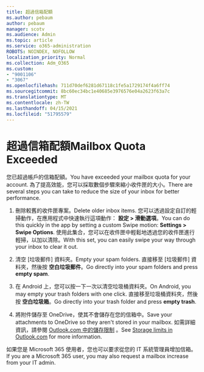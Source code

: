 ```yaml
---
title: 超過信箱配額
ms.author: pebaum
author: pebaum
manager: scotv
ms.audience: Admin
ms.topic: article
ms.service: o365-administration
ROBOTS: NOINDEX, NOFOLLOW
localization_priority: Normal
ms.collection: Adm_O365
ms.custom:
- "9001106"
- "3067"
ms.openlocfilehash: 711d70def6281d67118c1fe5a1729174f4a6ff74
ms.sourcegitcommit: 8bc60ec34bc1e40685e3976576e04a2623f63a7c
ms.translationtype: MT
ms.contentlocale: zh-TW
ms.lasthandoff: 04/15/2021
ms.locfileid: "51795579"
---
```

# <a name="mailbox-quota-exceeded"></a><span data-ttu-id="130c3-102">超過信箱配額</span><span class="sxs-lookup"><span data-stu-id="130c3-102">Mailbox Quota Exceeded</span></span>

<span data-ttu-id="130c3-103">您已超過帳戶的信箱配額。</span><span class="sxs-lookup"><span data-stu-id="130c3-103">You have exceeded your mailbox quota for your account.</span></span> <span data-ttu-id="130c3-104">為了提高效能，您可以採取數個步驟來縮小收件匣的大小。</span><span class="sxs-lookup"><span data-stu-id="130c3-104">There are several steps you can take to reduce the size of your inbox for better performance.</span></span>

1. <span data-ttu-id="130c3-105">刪除較舊的收件匣專案。</span><span class="sxs-lookup"><span data-stu-id="130c3-105">Delete older inbox items.</span></span> <span data-ttu-id="130c3-106">您可以透過設定自訂的輕掃動作，在應用程式中快速執行這項動作： **設定 > 滑動選項**。</span><span class="sxs-lookup"><span data-stu-id="130c3-106">You can do this quickly in the app by setting a custom Swipe motion: **Settings > Swipe Options**.</span></span> <span data-ttu-id="130c3-107">使用此集合，您可以在收件匣中輕鬆地透過您的收件匣進行輕掃，以加以清除。</span><span class="sxs-lookup"><span data-stu-id="130c3-107">With this set, you can easily swipe your way through your inbox to clear it out.</span></span>

2. <span data-ttu-id="130c3-108">清空 [垃圾郵件] 資料夾。</span><span class="sxs-lookup"><span data-stu-id="130c3-108">Empty your spam folders.</span></span> <span data-ttu-id="130c3-109">直接移至 [垃圾郵件] 資料夾，然後按 **空白垃圾郵件**。</span><span class="sxs-lookup"><span data-stu-id="130c3-109">Go directly into your spam folders and press **empty spam**.</span></span>

3. <span data-ttu-id="130c3-110">在 Android 上，您可以按一下一次以清空垃圾桶資料夾。</span><span class="sxs-lookup"><span data-stu-id="130c3-110">On Android, you may empty your trash folders with one click.</span></span> <span data-ttu-id="130c3-111">直接移至垃圾桶資料夾，然後按 **空白垃圾箱**。</span><span class="sxs-lookup"><span data-stu-id="130c3-111">Go directly into your trash folder and press **empty trash**.</span></span> 

4. <span data-ttu-id="130c3-112">將附件儲存至 OneDrive，使其不會儲存在您的信箱中。</span><span class="sxs-lookup"><span data-stu-id="130c3-112">Save your attachments to OneDrive so they aren't stored in your mailbox.</span></span> <span data-ttu-id="130c3-113">如需詳細資訊，請參閱 [Outlook.com 中的儲存限制](https://support.office.com/article/storage-limits-in-outlook-com-7ac99134-69e5-4619-ac0b-2d313bba5e9e) 。</span><span class="sxs-lookup"><span data-stu-id="130c3-113">See [Storage limits in Outlook.com](https://support.office.com/article/storage-limits-in-outlook-com-7ac99134-69e5-4619-ac0b-2d313bba5e9e) for more information.</span></span> 

<span data-ttu-id="130c3-114">如果您是 Microsoft 365 使用者，您也可以要求從您的 IT 系統管理員增加信箱。</span><span class="sxs-lookup"><span data-stu-id="130c3-114">If you are a Microsoft 365 user, you may also request a mailbox increase from your IT admin.</span></span>